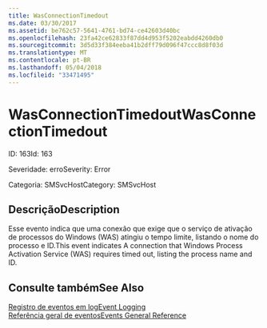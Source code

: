 ```yaml
---
title: WasConnectionTimedout
ms.date: 03/30/2017
ms.assetid: be762c57-5641-4761-bd74-ce42603d40bc
ms.openlocfilehash: 23fa42ce62833f87dd4d953f5202eabdd4260db0
ms.sourcegitcommit: 3d5d33f384eeba41b2dff79d096f47ccc8d8f03d
ms.translationtype: MT
ms.contentlocale: pt-BR
ms.lasthandoff: 05/04/2018
ms.locfileid: "33471495"
---
```

# <a name="wasconnectiontimedout"></a><span data-ttu-id="dd02b-102">WasConnectionTimedout</span><span class="sxs-lookup"><span data-stu-id="dd02b-102">WasConnectionTimedout</span></span>
<span data-ttu-id="dd02b-103">ID: 163</span><span class="sxs-lookup"><span data-stu-id="dd02b-103">Id: 163</span></span>  
  
 <span data-ttu-id="dd02b-104">Severidade: erro</span><span class="sxs-lookup"><span data-stu-id="dd02b-104">Severity: Error</span></span>  
  
 <span data-ttu-id="dd02b-105">Categoria: SMSvcHost</span><span class="sxs-lookup"><span data-stu-id="dd02b-105">Category: SMSvcHost</span></span>  
  
## <a name="description"></a><span data-ttu-id="dd02b-106">Descrição</span><span class="sxs-lookup"><span data-stu-id="dd02b-106">Description</span></span>  
 <span data-ttu-id="dd02b-107">Esse evento indica que uma conexão que exige que o serviço de ativação de processos do Windows (WAS) atingiu o tempo limite, listando o nome do processo e ID.</span><span class="sxs-lookup"><span data-stu-id="dd02b-107">This event indicates A connection that Windows Process Activation Service (WAS) requires timed out, listing the process name and ID.</span></span>  
  
## <a name="see-also"></a><span data-ttu-id="dd02b-108">Consulte também</span><span class="sxs-lookup"><span data-stu-id="dd02b-108">See Also</span></span>  
 [<span data-ttu-id="dd02b-109">Registro de eventos em log</span><span class="sxs-lookup"><span data-stu-id="dd02b-109">Event Logging</span></span>](../../../../../docs/framework/wcf/diagnostics/event-logging/index.md)  
 [<span data-ttu-id="dd02b-110">Referência geral de eventos</span><span class="sxs-lookup"><span data-stu-id="dd02b-110">Events General Reference</span></span>](../../../../../docs/framework/wcf/diagnostics/event-logging/events-general-reference.md)
